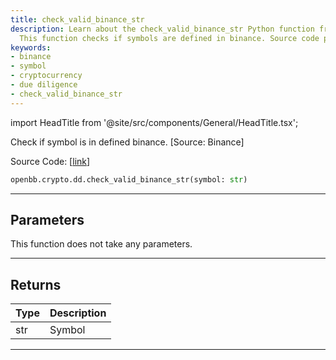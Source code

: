 ```yaml
---
title: check_valid_binance_str
description: Learn about the check_valid_binance_str Python function from OpenBB.
  This function checks if symbols are defined in binance. Source code provided.
keywords:
- binance
- symbol
- cryptocurrency
- due diligence
- check_valid_binance_str
---
```


import HeadTitle from '@site/src/components/General/HeadTitle.tsx';

<HeadTitle title="crypto.dd.check_valid_binance_str - Reference | OpenBB SDK Docs" />

Check if symbol is in defined binance. [Source: Binance]

Source Code: [[link](https://github.com/OpenBB-finance/OpenBB/tree/main/openbb_terminal/cryptocurrency/due_diligence/binance_model.py#L96)]

```python
openbb.crypto.dd.check_valid_binance_str(symbol: str)
```

---

## Parameters

This function does not take any parameters.

---

## Returns

| Type | Description |
| ---- | ----------- |
| str | Symbol |
---
